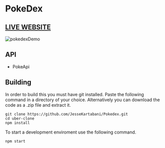 # PokeDex

## [LIVE WEBSITE](https://pokedex-c348e.web.app/)

![pokedexDemo](https://user-images.githubusercontent.com/69617120/205822332-d34dbf2d-a0a9-4207-ac15-7f07c8dc2fa4.png)

## API

- PokeApi

## Building

In order to build this you must have git installed. Paste the following command in a directory of your choice.
Alternatively you can download the code as a .zip file and extract it.

```git
git clone https://github.com/JesseKartabani/Pokedex.git
cd uber-clone
npm install
```

To start a development enviroment use the following command.

```npm
npm start
```
